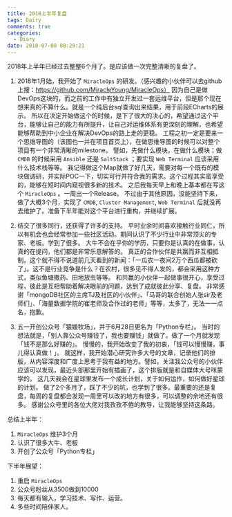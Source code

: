 ```yaml
---
title: 2018上半年复盘
tags: Dairy
comments: true
categories:
  - Diary
date: 2018-07-08 08:29:21
---
```


2018年上半年已经过去整整6个月了。是应该做一次完整清晰的复盘了。

<!--more-->

1. 2018年1月始，我开始了 `MiracleOps` 的研发。（感兴趣的小伙伴可以去github上搜：https://github.com/MiracleYoung/MiracleOps）
因为自己是做DevOps这块的，而之前的工作中有独立开发过一套运维平台，但是那个现在想来真的不算什么。就是一个纯后台sql查询出来结果，用于前段ECharts的展示。
所以在决定开始做这个的时候，是下了很大的决心的，希望通过这个平台，能够让自己的能力有所提升，让自己对运维体系有更深刻的理解，也希望能够帮助到中小企业在解决DevOps的路上走的更稳。
工程之初一定是要来一个思维导图的（该图也一并在项目首页上），在做思维导图的时候可以对整个项目有一个非常清晰的milestone。
譬如，先做什么模块，在做什么模块；做 `CMDB` 的时候采用 `Ansible` 还是 `SaltStack` ；要实现 `Web Terminal` 应该采用什么技术栈等等。
我记得做这个Map就做了好几天，需要对每一个既有的模块做调研，并实际POC一下，切实可行并符合我的需求。这个过程其实蛮享受的，能够在短时间内窥视很多新的技术。
之后我每天早上和晚上基本都在写这个 `MiracleOps` 。一周出一个Release。
不过由于其他原因，没能坚持下来，做了大概3个月，实现了 `CMDB`, `Cluster Management`, `Web Terminal` 后就没再去维护了。准备下半年能对这个平台进行重构，并继续扩展。

2. 结交了很多同行，还获得了许多的支持。
平时业余时间喜欢接触行业同仁，所以有机会也会经常参加一些社区活动。期间认识了不少行业中非常顶尖的专家、老板。学到了很多。
大牛不会在乎你的学历，只要你是认真的在做事，认真的在提问，他们都是非常乐意解答的。
真正的合作伙伴是共赢而非互相抵制。这个就不得不说道前几天看到的新闻：「一瓜农一夜间2万个西瓜都被砍了」。这不是行业竞争是什么？在农村，很多见不得人发的，都会采用这种方式，类似鱼塘撒药、田地放虫等等。
和共赢的小伙伴一起做事很开心，享受过程，彼此是互相帮助着解决眼前的问题，达到了成就彼此分享、复盘。
非常感谢「mongoDB社区的主席TJ及社区的小伙伴」、「马哥的联合创始人张sir及老师们」、「海量数据学院的崔老师及合作过的老师」等等，太多了，无法一一点名，抱歉。

3. 五一开创公众号「猿媛牧场」，并于6月28日更名为「Python专栏」。
当时的想法就是，「别人靠公众号赚钱了，我也要赚钱」就做了。做了一个月就发现「钱不是那么好赚的」。
慢慢的，我开始改变了我的初衷，「钱可以慢慢赚，事儿得认真做！」。
就这样，我开始潜心研究许多大号的文章，记录他们的排版，从内容深度和广度上思考于我有益的地方。譬如，关注我公众号的小伙伴应该可以发现，最近头部那里开始有插画了，这个排版就是和自媒体大号咪蒙学的。
这几天我会在星球里发布一个成长计划，关于如何运作，如何做好星球的计划。
做了2个多月了，踩了不少的坑，也学到了很多。最重要的还是复盘，每周的复盘都会发现一周里可以改的地方有很多，可以调整的余地还有很多。
感谢公众号里的各位大佬对我孜孜不倦的教导，让我能够坚持这条路。

总结上半年：
1. `MiracleOps` 维护3个月
2. 认识了很多大牛、老板
3. 开创了公众号「Python专栏」

下半年展望：
1. 重启 `MiracleOps`
2. 公众号粉丝从3500做到10000
3. 每天都有输入，学习技术、写作、运营。
4. 多些时间陪伴家人。
